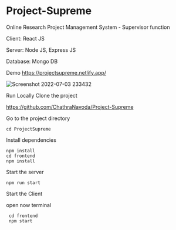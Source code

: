 # Project-Supreme
Online Research Project Management System  - Supervisor function

Client: React JS

Server: Node JS, Express JS

Database: Mongo DB

Demo
https://projectsupreme.netlify.app/


![Screenshot 2022-07-03 233432](https://user-images.githubusercontent.com/91416868/177051959-1aae01e6-e7aa-4b8d-b1fa-530b15caa29a.png)


Run Locally
Clone the project

https://github.com/ChathraNavoda/Project-Supreme



Go to the project directory

    cd ProjectSupreme
    
Install dependencies

    npm install
    cd frontend
    npm install
    
Start the server

    npm run start
    
Start the Client

open now terminal

     cd frontend
     npm start
